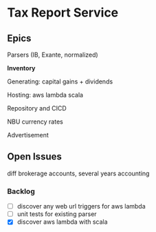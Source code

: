 # Tax Report Service

## Epics

Parsers (IB, Exante, normalized)

**Inventory**

Generating: capital gains + dividends

Hosting: aws lambda scala

Repository and CICD

NBU currency rates

Advertisement

## Open Issues

diff brokerage accounts, several years accounting

### Backlog

- [ ] discover any web url triggers for aws lambda
- [ ] unit tests for existing parser
- [x] discover aws lambda with scala